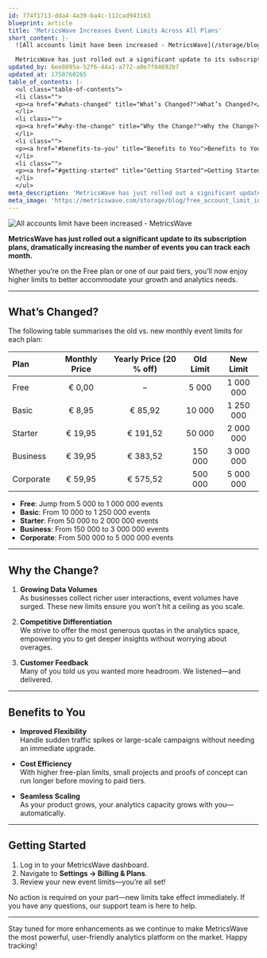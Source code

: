 ```yaml
---
id: 774f1713-dda4-4a39-ba4c-112cad943163
blueprint: article
title: 'MetricsWave Increases Event Limits Across All Plans'
short_content: |-
  ![All accounts limit have been increased - MetricsWave](/storage/blog/free_account_limit_increassed-1750760199.png)

  MetricsWave has just rolled out a significant update to its subscription plans, dramatically increasing the number of events you can track each month.
updated_by: 6ee8895a-52f6-44a1-a772-a0e7f04692b7
updated_at: 1750760265
table_of_contents: |-
  <ul class="table-of-contents">
  <li class="">
  <p><a href="#whats-changed" title="What’s Changed?">What’s Changed?</a></p>
  </li>
  <li class="">
  <p><a href="#why-the-change" title="Why the Change?">Why the Change?</a></p>
  </li>
  <li class="">
  <p><a href="#benefits-to-you" title="Benefits to You">Benefits to You</a></p>
  </li>
  <li class="">
  <p><a href="#getting-started" title="Getting Started">Getting Started</a></p>
  </li>
  </ul>
meta_description: 'MetricsWave has just rolled out a significant update to its subscription plans, dramatically increasing the number of events you can track each month.'
meta_image: 'https://metricswave.com/storage/blog/free_account_limit_increassed-1750760199.png'
---
```

![All accounts limit have been increased - MetricsWave](/storage/blog/free_account_limit_increassed-1750760199.png)

**MetricsWave has just rolled out a significant update to its subscription plans, dramatically increasing the number of events you can track each month.**

Whether you’re on the Free plan or one of our paid tiers, you’ll now enjoy higher limits to better accommodate your growth and analytics needs.

---

## What’s Changed?

The following table summarises the old vs. new monthly event limits for each plan:

| Plan      | Monthly Price | Yearly Price (20 % off) | Old Limit       | New Limit       |
|:----------|:-------------:|:-----------------------:|:---------------:|:---------------:|
| Free      | € 0,00        | –                       | 5 000           | 1 000 000       |
| Basic     | € 8,95        | € 85,92                 | 10 000          | 1 250 000       |
| Starter   | € 19,95       | € 191,52                | 50 000          | 2 000 000       |
| Business  | € 39,95       | € 383,52                | 150 000         | 3 000 000       |
| Corporate | € 59,95       | € 575,52                | 500 000         | 5 000 000       |



-  **Free**: Jump from 5 000 to 1 000 000 events  
-  **Basic**: From 10 000 to 1 250 000 events  
-  **Starter**: From 50 000 to 2 000 000 events  
-  **Business**: From 150 000 to 3 000 000 events  
-  **Corporate**: From 500 000 to 5 000 000 events  

---

## Why the Change?

1. **Growing Data Volumes**  
   As businesses collect richer user interactions, event volumes have surged. These new limits ensure you won’t hit a ceiling as you scale.

2. **Competitive Differentiation**  
   We strive to offer the most generous quotas in the analytics space, empowering you to get deeper insights without worrying about overages.

3. **Customer Feedback**  
   Many of you told us you wanted more headroom. We listened—and delivered.

---

## Benefits to You

-  **Improved Flexibility**  
  Handle sudden traffic spikes or large-scale campaigns without needing an immediate upgrade.

-  **Cost Efficiency**  
  With higher free-plan limits, small projects and proofs of concept can run longer before moving to paid tiers.

-  **Seamless Scaling**  
  As your product grows, your analytics capacity grows with you—automatically.

---

## Getting Started

1. Log in to your MetricsWave dashboard.  
2. Navigate to **Settings → Billing & Plans**.  
3. Review your new event limits—you’re all set!

No action is required on your part—new limits take effect immediately. If you have any questions, our support team is here to help.

---

Stay tuned for more enhancements as we continue to make MetricsWave the most powerful, user-friendly analytics platform on the market. Happy tracking!